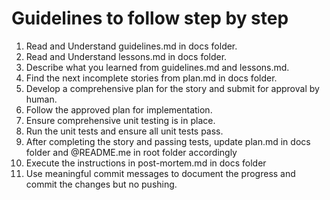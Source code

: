 # Guidelines to follow step by step

1. Read and Understand guidelines.md in docs folder.
2. Read and Understand lessons.md in docs folder.
3. Describe what you learned from guidelines.md and lessons.md.
4. Find the next incomplete stories from plan.md in docs folder.
5. Develop a comprehensive plan for the story and submit for approval by human.
6. Follow the approved plan for implementation.
7. Ensure comprehensive unit testing is in place.
8. Run the unit tests and ensure all unit tests pass.
9. After completing the story and passing tests, update plan.md in docs folder and @README.me in root folder accordingly
10. Execute the instructions in post-mortem.md in docs folder
11. Use meaningful commit messages to document the progress and commit the changes but no pushing.
